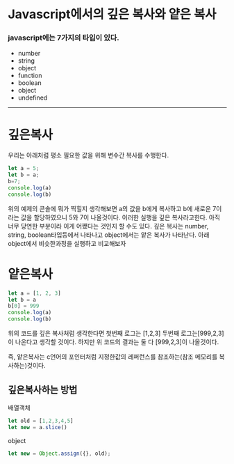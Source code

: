 Javascript에서의 깊은 복사와 얕은 복사
================================

### javascript에는 7가지의 타입이 있다.
+ number
+ string
+ object
+ function
+ boolean
+ object
+ undefined

***

# 깊은복사
우리는 아래처럼 평소 필요한 값을 위해 변수간 복사를 수행한다.
```javascript
let a = 5;
let b = a;
b=7;
console.log(a)
console.log(b)
```
위의 예제의 콘솔에 뭐가 찍힐지 생각해보면 a의 값을 b에게 복사하고 b에 새로운 7이라는 값을 할당하였으니 5와 7이 나올것이다. 이러한 실행을 깊은 복사라고한다. 아직 너무 당연한 부분이라 이게 어쨌다는 것인지 할 수도 있다.
깊은 복사는 number, string, boolean타입등에서 나타나고 object에서는 얕은 복사가 나타난다.
아래 object에서 비슷한과정을 실행하고 비교해보자

# 얕은복사
```javascript
let a = [1, 2, 3]
let b = a
b[0] = 999
console.log(a)
console.log(b)
```
위의 코드를 깊은 복사처럼 생각한다면 첫번째 로그는 [1,2,3] 두번째 로그는[999,2,3]이 나온다고 생각할 것이다. 하지만 위 코드의 결과는 둘 다 [999,2,3]이 나올것이다.

즉, 얕은복사는 c언어의 포인터처럼 지정한값의 레퍼런스를 참조하는(참조 메모리를 복사하는)것이다.

## 깊은복사하는 방법
배열객체
```javascript
let old = [1,2,3,4,5]
let new = a.slice()
```

object
```javascript
let new = Object.assign({}, old);  
```